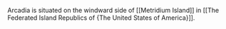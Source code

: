 Arcadia is situated on the windward side of [[Metridium Island]] in [[The Federated Island Republics of {The United States of America}]].